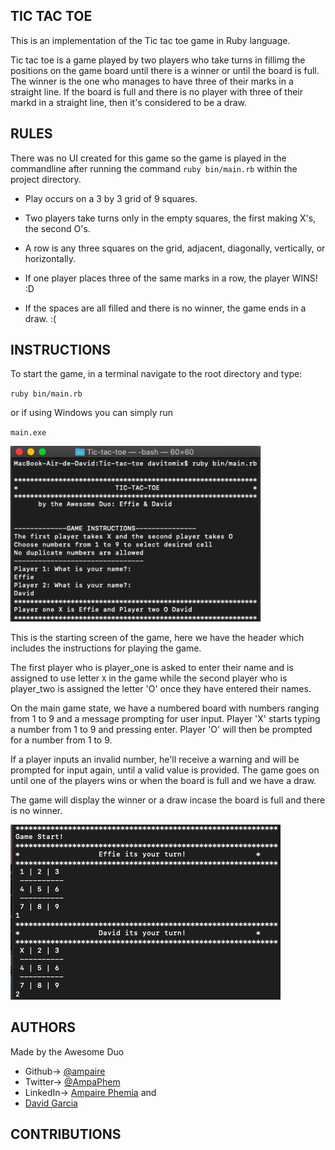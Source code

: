 ## TIC TAC TOE
This is an implementation of the Tic tac toe game in Ruby language. 

Tic tac toe is a game played by two players who take turns in fillimg the positions on the game board until there is a winner or until the board is full. The winner is the one who manages to have three of their marks in a straight line. If the board is full and there is no player with three of their markd in a straight line, then it's considered to be a draw.

## RULES
There was no UI created for this game so the game is played in the commandline after running the command ``ruby bin/main.rb`` within the project directory.

- Play occurs on a 3 by 3 grid of 9 squares.

- Two players take turns only in the empty squares, the first making X's, the second O's.

- A row is any three squares on the grid, adjacent, diagonally, vertically, or horizontally.

- If one player places three of the same marks in a row, the player WINS! :D

- If the spaces are all filled and there is no winner, the game ends in a draw. :( 

## INSTRUCTIONS

To start the game, in a terminal navigate to the root directory and type:

`ruby bin/main.rb`

or if using Windows you can simply run

`main.exe`


<img width="400" src="img/1.png">

This is the starting screen of the game, here we have the header which includes the instructions for playing the game.

The first player who is player_one is asked to enter their name and is assigned to use letter `X` in the game while the second player who is player_two is assigned the letter 'O' once they have entered their names. 


On the main game state, we have a numbered board with numbers ranging from 1 to 9 and a message prompting for user input. Player 'X' starts typing a number from 1 to 9 and pressing enter. Player 'O' will then be prompted for a number from 1 to 9. 

If a player inputs an invalid number, he'll receive a warning and will be prompted for input again, until a valid value is provided. The game goes on until one of the players wins or when the board is full and we have a draw. 

The game will display the winner or a draw incase the board is full and there is no winner.


<img src="img/2.png">

## AUTHORS
Made by the Awesome Duo 
- Github-> [@ampaire](https://github.com/ampaire)
- Twitter-> [@AmpaPhem](https://twitter.com/AmpaPhem)
- LinkedIn-> [Ampaire Phemia](https://www.linkedin.com/in/phemia) and 
- [David Garcia](https://github.com/davitomix)

## CONTRIBUTIONS

